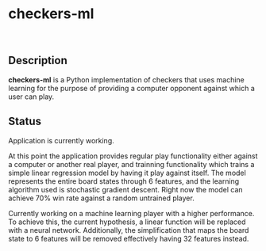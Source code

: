 # **checkers-ml**

<br />

## Description

**checkers-ml** is a Python implementation of checkers that uses machine learning for the purpose
of providing a computer opponent against which a user can play.

## Status

Application is currently working. 

At this point the application provides regular play functionality either against a computer or another real player, and trainning functionality which trains a simple linear regression model by having it play against itself. The model represents the entire board states through 6 features, and the learning algorithm used is stochastic gradient descent. Right now the model can achieve 70% win rate against a random untrained player.

Currently working on a machine learning player with a higher performance. To achieve this, the current hypothesis, a linear function will be replaced with a neural network. Additionally, the simplification that maps the board state to 6 features will be removed effectively having 32 features instead.
